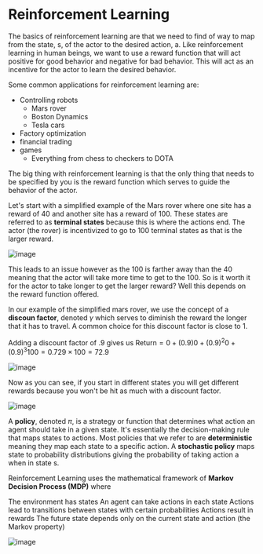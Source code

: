 # Reinforcement Learning

The basics of reinforcement learning are that we need to find of way to map from the state, s, of the actor to the desired action, a. Like reinforcement learning in human beings, we want to use a reward function that will act positive for good behavior and negative for bad behavior. This will act as an incentive for the actor to learn the desired behavior.

Some common applications for reinforcement learning are:

* Controlling robots
  * Mars rover
  * Boston Dynamics
  * Tesla cars
* Factory optimization
* financial trading
* games
  * Everything from chess to checkers to DOTA

The big thing with reinforcement learning is that the only thing that needs to be specified by you is the reward function which serves to guide the behavior of the actor.

Let's start with a simplified example of the Mars rover where one site has a reward of 40 and another site has a reward of 100. These states are referred to as **terminal states** because this is where the actions end. The actor (the rover) is incentivized to go to 100 terminal states as that is the larger reward.

![image](https://github.com/user-attachments/assets/38e53fc0-2f4b-42e3-833e-66b47ce837b5)

This leads to an issue however as the 100 is farther away than the 40 meaning that the actor will take more time to get to the 100. So is it worth it for the actor to take longer to get the larger reward? Well this depends on the reward function offered. 

In our example of the simplified mars rover, we use the concept of a **discoun factor**, denoted $\gamma$ which serves to diminish the reward the longer that it has to travel. A common choice for this discount factor is close to 1.

Adding a discount factor of .9 gives us $\text{Return} = 0 + (0.9)0 + (0.9)^2 0 + (0.9)^3 100 = 0.729 \times 100 = 72.9$

![image](https://github.com/user-attachments/assets/2e8788c5-4bbc-42b4-baaa-ef3ba8736978)

Now as you can see, if you start in different states you will get different rewards because you won't be hit as much with a discount factor.

![image](https://github.com/user-attachments/assets/55227c82-b406-4729-b87e-a75b1192f849)

A **policy**, denoted $\pi$, is a strategy or function that determines what action an agent should take in a given state. It's essentially the decision-making rule that maps states to actions. Most policies that we refer to are **deterministic** meaning they map each state to a specific action. A **stochastic policy** maps state to probability distributions giving the probability of taking action a when in state s.

Reinforcement Learning uses the mathematical framework of **Markov Decision Process (MDP)** where

The environment has states
An agent can take actions in each state
Actions lead to transitions between states with certain probabilities
Actions result in rewards
The future state depends only on the current state and action (the Markov property)

![image](https://github.com/user-attachments/assets/8ea156be-654b-48e5-a6f4-aca4e3315b01)
